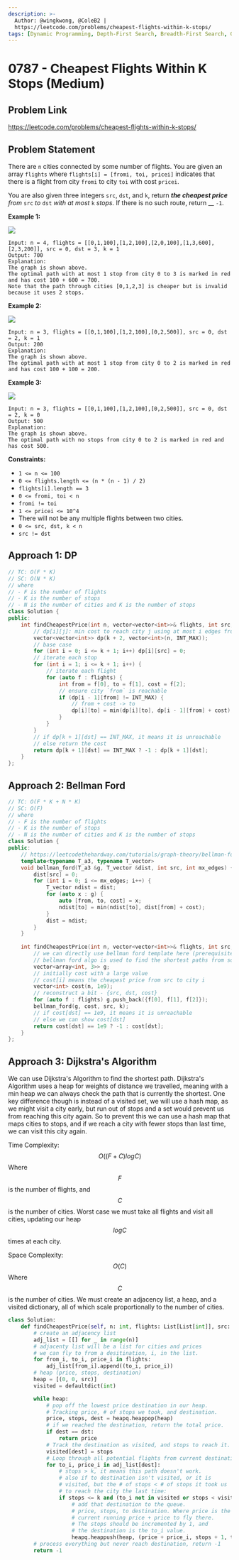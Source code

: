 ```yaml
---
description: >-
  Author: @wingkwong, @ColeB2 |
  https://leetcode.com/problems/cheapest-flights-within-k-stops/
tags: [Dynamic Programming, Depth-First Search, Breadth-First Search, Graph, Heap (Priority Queue), Shortest Path]
---
```


# 0787 - Cheapest Flights Within K Stops (Medium)

## Problem Link

https://leetcode.com/problems/cheapest-flights-within-k-stops/

## Problem Statement

There are `n` cities connected by some number of flights. You are given an array `flights` where `flights[i] = [fromi, toi, pricei]` indicates that there is a flight from city `fromi` to city `toi` with cost `pricei`.

You are also given three integers `src`, `dst`, and `k`, return _**the cheapest price** from_ `src` _to_ `dst` _with at most_ `k` _stops._ If there is no such route, return __ `-1`.

**Example 1:**

![](https://assets.leetcode.com/uploads/2022/03/18/cheapest-flights-within-k-stops-3drawio.png)

```
Input: n = 4, flights = [[0,1,100],[1,2,100],[2,0,100],[1,3,600],[2,3,200]], src = 0, dst = 3, k = 1
Output: 700
Explanation:
The graph is shown above.
The optimal path with at most 1 stop from city 0 to 3 is marked in red and has cost 100 + 600 = 700.
Note that the path through cities [0,1,2,3] is cheaper but is invalid because it uses 2 stops.
```

**Example 2:**

![](https://assets.leetcode.com/uploads/2022/03/18/cheapest-flights-within-k-stops-1drawio.png)

```
Input: n = 3, flights = [[0,1,100],[1,2,100],[0,2,500]], src = 0, dst = 2, k = 1
Output: 200
Explanation:
The graph is shown above.
The optimal path with at most 1 stop from city 0 to 2 is marked in red and has cost 100 + 100 = 200.
```

**Example 3:**

![](https://assets.leetcode.com/uploads/2022/03/18/cheapest-flights-within-k-stops-2drawio.png)

```
Input: n = 3, flights = [[0,1,100],[1,2,100],[0,2,500]], src = 0, dst = 2, k = 0
Output: 500
Explanation:
The graph is shown above.
The optimal path with no stops from city 0 to 2 is marked in red and has cost 500.
```

**Constraints:**

* `1 <= n <= 100`
* `0 <= flights.length <= (n * (n - 1) / 2)`
* `flights[i].length == 3`
* `0 <= fromi, toi < n`
* `fromi != toi`
* `1 <= pricei <= 10^4`
* There will not be any multiple flights between two cities.
* `0 <= src, dst, k < n`
* `src != dst`

## Approach 1: DP

<Tabs>
<TabItem value="cpp" label="C++">
<SolutionAuthor name="@wingkwong"/>

```cpp
// TC: O(F * K)
// SC: O(N * K) 
// where 
// - F is the number of flights
// - K is the number of stops
// - N is the number of cities and K is the number of stops
class Solution {
public:
    int findCheapestPrice(int n, vector<vector<int>>& flights, int src, int dst, int k) {
        // dp[i][j]: min cost to reach city j using at most i edges from src
        vector<vector<int>> dp(k + 2, vector<int>(n, INT_MAX));
        // base case
        for (int i = 0; i <= k + 1; i++) dp[i][src] = 0;
        // iterate each stop
        for (int i = 1; i <= k + 1; i++) {
            // iterate each flight
            for (auto f : flights) {
                int from = f[0], to = f[1], cost = f[2];
                // ensure city `from` is reachable 
                if (dp[i - 1][from] != INT_MAX) {
                    // from + cost -> to
                    dp[i][to] = min(dp[i][to], dp[i - 1][from] + cost);   
                }
            }
        }
        // if dp[k + 1][dst] == INT_MAX, it means it is unreachable
        // else return the cost
        return dp[k + 1][dst] == INT_MAX ? -1 : dp[k + 1][dst];
    }
};
```

</TabItem>
</Tabs>


## Approach 2: Bellman Ford

<Tabs>
<TabItem value="cpp" label="C++">
<SolutionAuthor name="@wingkwong"/>

```cpp
// TC: O(F * K + N * K)
// SC: O(F) 
// where 
// - F is the number of flights
// - K is the number of stops
// - N is the number of cities and K is the number of stops
class Solution {
public:
    // https://leetcodethehardway.com/tutorials/graph-theory/bellman-ford-algorithm
    template<typename T_a3, typename T_vector>
    void bellman_ford(T_a3 &g, T_vector &dist, int src, int mx_edges) {
        dist[src] = 0;
        for (int i = 0; i <= mx_edges; i++) {
            T_vector ndist = dist;
            for (auto x : g) {
                auto [from, to, cost] = x;
                ndist[to] = min(ndist[to], dist[from] + cost);
            }
            dist = ndist;
        }
    }
    
    int findCheapestPrice(int n, vector<vector<int>>& flights, int src, int dst, int k) {
        // we can directly use bellman ford template here (prerequisite: you need to understand bellman ford algo)
        // bellman ford algo is used to find the shortest paths from source node to other nodes in a weighted graph
        vector<array<int, 3>> g;
        // initially cost with a large value
        // cost[i] means the cheapest price from src to city i
        vector<int> cost(n, 1e9);
        // reconstruct a bit - {src, dst, cost}
        for (auto f : flights) g.push_back({f[0], f[1], f[2]});
        bellman_ford(g, cost, src, k);
        // if cost[dst] == 1e9, it means it is unreachable
        // else we can show cost[dst]
        return cost[dst] == 1e9 ? -1 : cost[dst];
    }
};
```

</TabItem>
</Tabs>

## Approach 3: Dijkstra's Algorithm

We can use Dijkstra's Algorithm to find the shortest path. Dijkstra's Algorithm uses a heap for weights of distance we travelled, meaning with a min heap we can always check the path that is currently the shortest. One key difference though is instead of a visited set, we will use a hash map, as we might visit a city early, but run out of stops and a set would prevent us from reaching this city again. So to prevent this we can use a hash map that maps cities to stops, and if we reach a city with fewer stops than last time, we can visit this city again.

Time Complexity: $$O((F + C)logC)$$ Where $$F$$ is the number of flights, and $$C$$ is the number of cities. Worst case we must take all flights and visit all cities, updating our heap $$logC$$ times at each city.

Space Complexity: $$O(C)$$ Where $$C$$ is the number of cities. We must create an adjacency list, a heap, and a visited dictionary, all of which scale proportionally to the number of cities.


<Tabs>
<TabItem value="python" label="Python">
<SolutionAuthor name="@ColeB2"/>

```py
class Solution:
    def findCheapestPrice(self, n: int, flights: List[List[int]], src: int, dst: int, k: int) -> int:
        # create an adjacency list
        adj_list = [[] for _ in range(n)]
        # adjacenty list will be a list for cities and prices
        # we can fly to from a desitination, i, in the list.
        for from_i, to_i, price_i in flights:
            adj_list[from_i].append((to_i, price_i))
        # heap (price, stops, destination)
        heap = [(0, 0, src)]
        visited = defaultdict(int)

        while heap:
            # pop off the lowest price destination in our heap.
            # Tracking price, # of stops we took, and destination.
            price, stops, dest = heapq.heappop(heap)
            # if we reached the destination, return the total price.
            if dest == dst:
                return price
            # Track the destination as visited, and stops to reach it.
            visited[dest] = stops
            # Loop through all potential flights from current destination.
            for to_i, price_i in adj_list[dest]:
                # stops > k, it means this path doesn't work.
                # also if to destination isn't visited, or it is
                # visited, but the # of stops < # of stops it took us
                # to reach the city the last time:
                if stops <= k and (to_i not in visited or stops < visited[to_i]):
                    # add that destination to the queue.
                    # price, stops, to destination. Where price is the
                    # current running price + price to fly there.
                    # The stops should be incremented by 1, and
                    # the destination is the to_i value.
                    heapq.heappush(heap, (price + price_i, stops + 1, to_i))
        # process everything but never reach destination, return -1
        return -1
```

</TabItem>
</Tabs>
